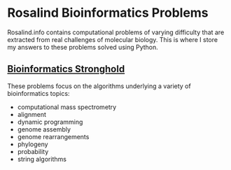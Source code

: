 # Rosalind Bioinformatics Problems

Rosalind.info contains computational problems of varying difficulty that are extracted from real challenges of molecular biology. This is where I store my answers to these problems solved using Python.

## [Bioinformatics Stronghold](/Bioinformatics_Stronghold)
These problems focus on the algorithms underlying a variety of bioinformatics topics:
- computational mass spectrometry
- alignment 
- dynamic programming
- genome assembly
- genome rearrangements
- phylogeny
- probability
- string algorithms

